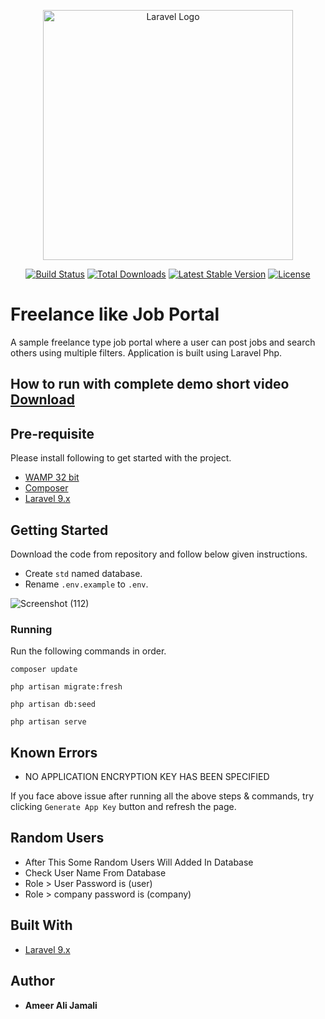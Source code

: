 <p align="center"><a href="https://laravel.com" target="_blank"><img src="https://raw.githubusercontent.com/laravel/art/master/logo-lockup/5%20SVG/2%20CMYK/1%20Full%20Color/laravel-logolockup-cmyk-red.svg" width="400" alt="Laravel Logo"></a></p>

<p align="center">
<a href="https://github.com/laravel/framework/actions"><img src="https://github.com/laravel/framework/workflows/tests/badge.svg" alt="Build Status"></a>
<a href="https://packagist.org/packages/laravel/framework"><img src="https://img.shields.io/packagist/dt/laravel/framework" alt="Total Downloads"></a>
<a href="https://packagist.org/packages/laravel/framework"><img src="https://img.shields.io/packagist/v/laravel/framework" alt="Latest Stable Version"></a>
<a href="https://packagist.org/packages/laravel/framework"><img src="https://img.shields.io/packagist/l/laravel/framework" alt="License"></a>
</p>

# Freelance like Job Portal
A sample freelance type job portal where a user can post jobs and search others using multiple filters. Application is built using Laravel Php.
    
## How to run with complete demo short video [ Download ](https://www.mediafire.com/file/w53es1pamdnct1t/Bakend-Task_Demo-Ameer-Ali-Jmali.mp4/file)

## Pre-requisite
Please install following to get started with the project.

* [WAMP 32 bit](https://www.wampserver.com/en/)
* [Composer](https://getcomposer.org/)
* [Laravel 9.x](https://laravel.com/)

## Getting Started
Download the code from repository and follow below given instructions.
* Create `std` named database.
* Rename `.env.example` to `.env`.

![Screenshot (112)](https://user-images.githubusercontent.com/99552615/213943187-ea29ad03-6b7b-4790-8c71-ee1a1c096f6a.png)

### Running
Run the following commands in order.

```
composer update

php artisan migrate:fresh

php artisan db:seed

php artisan serve
```

## Known Errors
* NO APPLICATION ENCRYPTION KEY HAS BEEN SPECIFIED

If you face above issue after running all the above steps & commands, try clicking `Generate App Key` button and refresh the page.

## Random Users
* After This Some Random Users Will Added In Database
* Check User Name From Database
* Role > User Password is (user)
* Role > company password is (company)

## Built With

* [Laravel 9.x](https://laravel.com/)

## Author
* **Ameer Ali Jamali**
